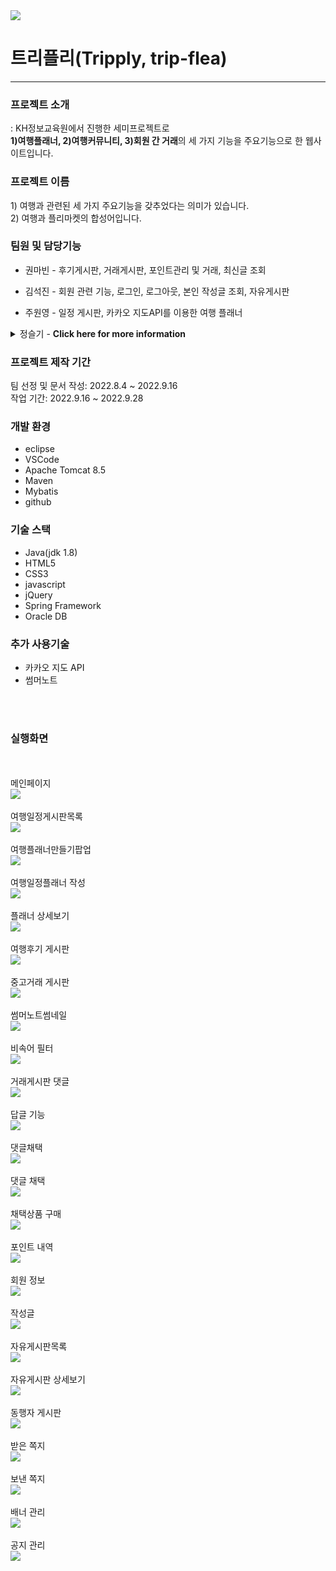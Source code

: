 <img src="https://user-images.githubusercontent.com/99261591/194527525-04842e04-1d25-4b40-a09f-2272f360a713.png">

<h1>트리플리(Tripply, trip-flea)</h1>
<hr>

<h3>프로젝트 소개</h3>
: KH정보교육원에서 진행한 세미프로젝트로 <br>
<b>1)여행플래너, 2)여행커뮤니티, 3)회원 간 거래</b>의 
세 가지 기능을 주요기능으로 한 웹사이트입니다.

<h3>프로젝트 이름</h3>
1) 여행과 관련된 세 가지 주요기능을 갖추었다는 의미가 있습니다.<br>
2) 여행과 플리마켓의 합성어입니다.

<h3>팀원 및 담당기능</h3>

 + 권마빈 - 후기게시판, 거래게시판, 포인트관리 및 거래, 최신글 조회

 + 김석진 - 회원 관련 기능, 로그인, 로그아웃, 본인 작성글 조회, 자유게시판
 + 주원영 - 일정 게시판, 카카오 지도API를 이용한 여행 플래너
 
 <details>
<summary >정슬기 - <b> Click here for more information </b> </summary>
<div markdown="1">


+ 쪽지


https://user-images.githubusercontent.com/110793386/200091656-07be0f7d-d31a-4093-b1a1-fc72ecf971cd.mp4

     - 수신자 체크(수신자가 없는 경우 발송 못하도록 조치)
     - 받은 편지함 / 보낸 편지함 구현
     - 쪽지 검색 구현
  

https://user-images.githubusercontent.com/110793386/200091757-c1581980-4506-4c5c-a62b-bd0bd6ee8329.mp4

     - 답장시 수신자 체크 해제


+ 공지사항 

https://user-images.githubusercontent.com/110793386/200091197-2b289d83-ba8e-4d24-8105-eafd0883aef4.mp4

     - 공지사항 CRUD 구현
     - 섬머노트 활용으로 게시글 작성 시 간단한 편집 가능
     - 공지사항 노출 갯수 제한
     - home에서 공지사항 열람시 팝업 처리


+ 동행자게시판(우리 함께 게시판)

https://user-images.githubusercontent.com/110793386/200092507-3fc5754f-9a52-444c-9f83-8a5422a1cac1.mp4

     - 게시판 CRUD 구현
     - 섬머노트 활용으로 게시글 작성 시 간단한 편집 가능
     - 작성자 본인 외 수정 불가
     - 설정한 여행 기간 경과 시 해당 게시글 열람 불가


https://user-images.githubusercontent.com/110793386/200092666-bbfef49a-2b43-40b6-91a8-6c37531ba5b3.mp4

     - 댓글 CRUD 구현
     - 작성자 본인 외 수정 불가
     
 
+ 배너

https://user-images.githubusercontent.com/110793386/200091207-533d9bed-254e-413f-9ccf-a2f9cd49adf1.mp4

     - 배너 CRUD 구현

     
</div>
</details>
 
<h3>프로젝트 제작 기간</h3>
팀 선정 및 문서 작성:  2022.8.4 ~ 2022.9.16  <br>
작업 기간:  2022.9.16 ~ 2022.9.28  

<h3>개발 환경</h3>
<ul>
<li>eclipse</li>
<li>VSCode</li>
<li>Apache Tomcat 8.5</li>
<li>Maven</li>
<li>Mybatis</li>
<li>github</li>
</ul>

<h3>기술 스택</h3>
<ul>
<li>Java(jdk 1.8)</li>
<li>HTML5</li>
<li>CSS3</li>
<li>javascript</li>
<li>jQuery</li>
<li>Spring Framework</li>
<li>Oracle DB</li>
</ul>

<h3>추가 사용기술</h3>
<ul>
<li>카카오 지도 API</li>
<li>썸머노트</li>
</ul>
<br><br>
<h3>실행화면</h3>
<br><br>메인페이지<br>
<img src="https://user-images.githubusercontent.com/99261591/194527565-ea659ae0-8248-49bc-b8a3-d5be2ad96426.png">
<br><br>여행일정게시판목록<br>
<img src="https://user-images.githubusercontent.com/99261591/194527461-f67b45a5-a224-4e8f-9587-546245693afb.png">
<br><br>여행플래너만들기팝업<br>
<img src="https://user-images.githubusercontent.com/99261591/194527481-745a6c24-b480-464a-b99d-5bf52a8b1e8d.png">
<br><br>여행일정플래너 작성<br>
<img src="https://user-images.githubusercontent.com/99261591/194527478-964bfbe6-32a8-46c9-a6ce-0b0f4d889d26.png">
<br><br>플래너 상세보기<br>
<img src="https://user-images.githubusercontent.com/99261591/194527522-453222cd-75b0-491b-a1e4-5acaa38b77a2.png">
<br><br>여행후기 게시판<br>
<img src="https://user-images.githubusercontent.com/99261591/194527483-f553f177-d696-42cc-a4c1-b9821bcd47f9.png">
<br><br>중고거래 게시판<br>
<img src="https://user-images.githubusercontent.com/99261591/194527508-2c9ad47d-1e1b-43b5-9a8c-95ea3c61dd03.png">
<br><br>썸머노트썸네일<br>
<img src="https://user-images.githubusercontent.com/99261591/194527587-57135f22-7f6e-4c73-99d6-0a8f9ecf41d9.png">
<br><br>비속어 필터<br>
<img src="https://user-images.githubusercontent.com/99261591/194527581-39a9f0c8-8e72-44ae-98c4-906c062838fa.png">
<br><br>거래게시판 댓글<br>
<img src="https://user-images.githubusercontent.com/99261591/194527545-c2d16cf2-9025-430d-a844-8e5a7b947a0b.png">
<br><br>답글 기능<br>
<img src="https://user-images.githubusercontent.com/99261591/194527551-5baebc75-615e-4c34-bf6d-a2f8ea3a84e8.png">
<br><br>댓글채택<br>
<img src="https://user-images.githubusercontent.com/99261591/194527554-c0ff8e50-dd2d-4af6-8dd2-c92921890989.png">
<br><br>댓글 채택<br>
<img src="https://user-images.githubusercontent.com/99261591/194527557-9b661940-1460-4a46-8209-5e94722bb9ec.png">
<br><br>채택상품 구매<br>
<img src="https://user-images.githubusercontent.com/99261591/194527518-730d1142-168a-4724-91a7-3735087b1333.png">
<br><br>포인트 내역<br>
<img src="https://user-images.githubusercontent.com/99261591/194527520-f04473c0-9e2e-4648-85cc-8ba726d96e57.png">
<br><br>회원 정보<br>
<img src="https://user-images.githubusercontent.com/99261591/194527530-86cf7faa-fceb-4e6e-b761-26c973454770.png">
<br><br>작성글<br>
<img src="https://user-images.githubusercontent.com/99261591/194527506-71b34e90-f0b0-45f0-8ba3-5be2516729e7.png">
<br><br>자유게시판목록<br>
<img src="https://user-images.githubusercontent.com/99261591/194527496-ae8b458d-d2aa-4b54-bb88-1e9fb6228f19.png">
<br><br>자유게시판 상세보기<br>
<img src="https://user-images.githubusercontent.com/99261591/194527501-61e10215-5912-4bfd-83f5-4fc5af281195.png">
<br><br>동행자 게시판<br>
<img src="https://user-images.githubusercontent.com/99261591/194527559-c903b464-2060-4a59-bd66-543700db43a2.png">
<br><br>받은 쪽지<br>
<img src="https://user-images.githubusercontent.com/99261591/194527567-e47db3c5-fd89-433a-8891-b894d16fe8e7.png">
<br><br>보낸 쪽지<br>
<img src="https://user-images.githubusercontent.com/99261591/194527575-03e20508-674a-46d9-9e4d-7f3971f91a37.png">
<br><br>배너 관리<br>
<img src="https://user-images.githubusercontent.com/99261591/194527572-6f2b62a1-6634-46a3-bd97-fdf14bcaf4a7.png">
<br><br>공지 관리<br>
<img src="https://user-images.githubusercontent.com/99261591/194527548-170fceab-b888-46f5-b1c4-d8eb8847e061.png">

















